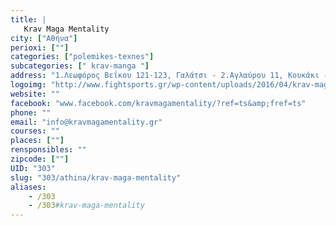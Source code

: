 ```yaml
---
title: |
   Krav Maga Mentality
city: ["Αθήνα"]
perioxi: [""]
categories: ["polemikes-texnes"]
subcategories: [" krav-manga "]
address: "1.Λεωφόρος Βεΐκου 121-123, Γαλάτσι - 2.Αγλαύρου 11, Κουκάκι - 3.Λεωφόρος Μαραθώνος 29, Παλλήνη - 4.Λ. Μεσογείων 483, Αγία Παρασκευή - 5.Ροδοπόλεως 66, Ελληνικό - 6.Φωκίωνος Νέγρη 30, Κυψέλη"
logoimg: "http://www.fightsports.gr/wp-content/uploads/2016/04/krav-maga-mentality.png"
website: ""
facebook: "www.facebook.com/kravmagamentality/?ref=ts&amp;fref=ts"
phone: ""
email: "info@kravmagamentality.gr"
courses: ""
places: [""]
rensponsibles: ""
zipcode: [""]
UID: "303"
slug: "303/athina/krav-maga-mentality"
aliases:
    - /303
    - /303#krav-maga-mentality
---
```



